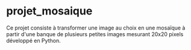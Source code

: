 # projet_mosaique

Ce projet consiste à transformer une image au choix en une mosaïque à partir d'une banque de plusieurs petites images mesurant 20x20 pixels développé en Python.
